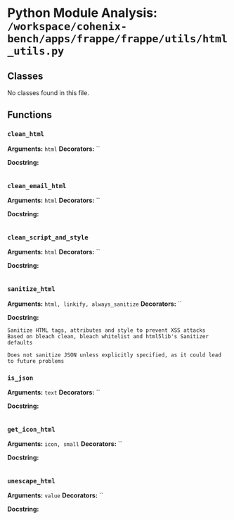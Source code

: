 # Python Module Analysis: `/workspace/cohenix-bench/apps/frappe/frappe/utils/html_utils.py`

## Classes

No classes found in this file.


## Functions

### `clean_html`
**Arguments:** `html`
**Decorators:** ``

**Docstring:**
```

```
### `clean_email_html`
**Arguments:** `html`
**Decorators:** ``

**Docstring:**
```

```
### `clean_script_and_style`
**Arguments:** `html`
**Decorators:** ``

**Docstring:**
```

```
### `sanitize_html`
**Arguments:** `html, linkify, always_sanitize`
**Decorators:** ``

**Docstring:**
```
Sanitize HTML tags, attributes and style to prevent XSS attacks
Based on bleach clean, bleach whitelist and html5lib's Sanitizer defaults

Does not sanitize JSON unless explicitly specified, as it could lead to future problems
```
### `is_json`
**Arguments:** `text`
**Decorators:** ``

**Docstring:**
```

```
### `get_icon_html`
**Arguments:** `icon, small`
**Decorators:** ``

**Docstring:**
```

```
### `unescape_html`
**Arguments:** `value`
**Decorators:** ``

**Docstring:**
```

```

